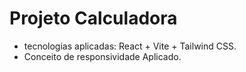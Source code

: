 # Projeto Calculadora 

- tecnologias aplicadas: React + Vite + Tailwind CSS.
- Conceito de responsividade Aplicado.

